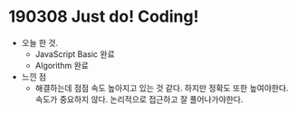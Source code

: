 <h1>190308 Just do! Coding!</h1>

- 오늘 한 것.
    - JavaScript Basic 완료
    - Algorithm 완료
- 느낀 점
    - 해결하는데 점점 속도 높아지고 있는 것 같다. 하지만 정확도 또한 높여야한다. 속도가 중요하지 않다. 논리적으로 접근하고 잘 풀어나가야한다.    